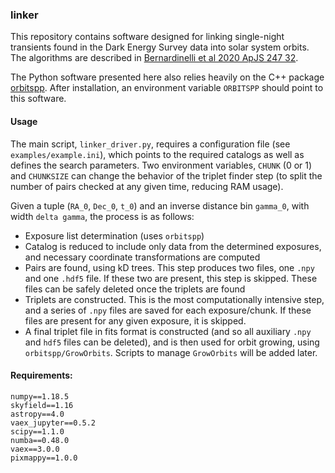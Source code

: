 ### linker

This repository contains software designed for linking single-night transients found in the Dark Energy Survey data into solar system orbits. The algorithms are described in [Bernardinelli et al 2020 ApJS 247 32](https://iopscience.iop.org/article/10.3847/1538-4365/ab6bd8). 

The Python software presented here also relies heavily on the C++ package [orbitspp](https://github.com/gbernstein/orbitspp). After installation, an environment variable `ORBITSPP` should point to this software.



#### Usage
The main script, `linker_driver.py`, requires a configuration file (see `examples/example.ini`), which points to the required catalogs as well as defines the search parameters. Two environment variables, `CHUNK` (0 or 1) and `CHUNKSIZE` can change the behavior of the triplet finder step (to split the number of pairs checked at any given time, reducing RAM usage).  


Given a tuple (`RA_0`, `Dec_0`, `t_0`) and an inverse distance bin `gamma_0`, with width `delta gamma`, the process is as follows:
- Exposure list determination (uses `orbitspp`)
- Catalog is reduced to include only data from the determined exposures, and necessary coordinate transformations are computed
- Pairs are found, using kD trees. This step produces two files, one `.npy` and one `.hdf5` file. If these two are present, this step is skipped. These files can be safely deleted once the triplets are found
- Triplets are constructed. This is the most computationally intensive step, and a series of `.npy` files are saved for each exposure/chunk. If these files are present for any given exposure, it is skipped. 
- A final triplet file in fits format is constructed (and so all auxiliary `.npy` and `hdf5` files can be deleted), and is then used for orbit growing, using `orbitspp/GrowOrbits`. Scripts to manage `GrowOrbits` will be added later.


#### Requirements:
```
numpy==1.18.5
skyfield==1.16
astropy==4.0
vaex_jupyter==0.5.2
scipy==1.1.0
numba==0.48.0
vaex==3.0.0
pixmappy==1.0.0
```

